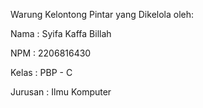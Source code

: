Warung Kelontong Pintar yang Dikelola oleh:

Nama    : Syifa Kaffa Billah

NPM     : 2206816430

Kelas   : PBP - C

Jurusan : Ilmu Komputer

